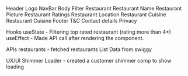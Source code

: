 Header
    Logo
    NavBar
Body
    Filter
    Restaurant
        Restaurant Name
        Restaurant Picture
        Restaurant Ratings
        Restaurant Location
        Restaurant Cuisine
        Restaurant Cuisine
Footer
    T&C
    Contact details
    Privacy

Hooks
    useState        - Filtering top rated restaurant (rating more than 4*)
    useEffect       - Made API call after rendering the component.

APIs
    restaurants     - fetched restaurants List Data from swiggy

UX/UI
    Shimmer Loader  - created a customer shimmer comp to show loading
